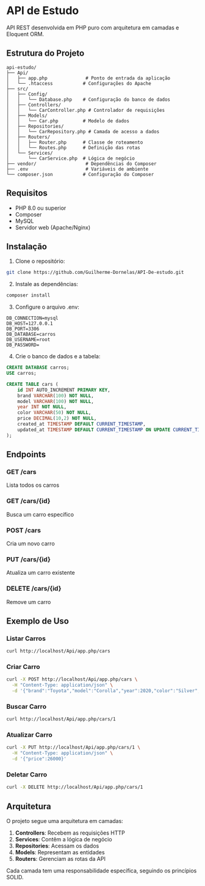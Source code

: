 # API de Estudo

API REST desenvolvida em PHP puro com arquitetura em camadas e Eloquent ORM.

## Estrutura do Projeto

```
api-estudo/
├── Api/
│   ├── app.php              # Ponto de entrada da aplicação
│   └── .htaccess           # Configurações do Apache
├── src/
│   ├── Config/
│   │   └── Database.php    # Configuração do banco de dados
│   ├── Controllers/
│   │   └── CarController.php # Controlador de requisições
│   ├── Models/
│   │   └── Car.php         # Modelo de dados
│   ├── Repositories/
│   │   └── CarRepository.php # Camada de acesso a dados
│   ├── Routers/
│   │   ├── Router.php      # Classe de roteamento
│   │   └── Routes.php      # Definição das rotas
│   └── Services/
│       └── CarService.php  # Lógica de negócio
├── vendor/                  # Dependências do Composer
├── .env                     # Variáveis de ambiente
└── composer.json           # Configuração do Composer
```

## Requisitos

- PHP 8.0 ou superior
- Composer
- MySQL
- Servidor web (Apache/Nginx)

## Instalação

1. Clone o repositório:
```bash
git clone https://github.com/Guilherme-Dornelas/API-De-estudo.git
```

2. Instale as dependências:
```bash
composer install
```

3. Configure o arquivo .env:
```env
DB_CONNECTION=mysql
DB_HOST=127.0.0.1
DB_PORT=3306
DB_DATABASE=carros
DB_USERNAME=root
DB_PASSWORD=
```

4. Crie o banco de dados e a tabela:
```sql
CREATE DATABASE carros;
USE carros;

CREATE TABLE cars (
    id INT AUTO_INCREMENT PRIMARY KEY,
    brand VARCHAR(100) NOT NULL,
    model VARCHAR(100) NOT NULL,
    year INT NOT NULL,
    color VARCHAR(50) NOT NULL,
    price DECIMAL(10,2) NOT NULL,
    created_at TIMESTAMP DEFAULT CURRENT_TIMESTAMP,
    updated_at TIMESTAMP DEFAULT CURRENT_TIMESTAMP ON UPDATE CURRENT_TIMESTAMP
);
```

## Endpoints

### GET /cars
Lista todos os carros

### GET /cars/{id}
Busca um carro específico

### POST /cars
Cria um novo carro

### PUT /cars/{id}
Atualiza um carro existente

### DELETE /cars/{id}
Remove um carro

## Exemplo de Uso

### Listar Carros
```bash
curl http://localhost/Api/app.php/cars
```

### Criar Carro
```bash
curl -X POST http://localhost/Api/app.php/cars \
  -H "Content-Type: application/json" \
  -d '{"brand":"Toyota","model":"Corolla","year":2020,"color":"Silver","price":25000}'
```

### Buscar Carro
```bash
curl http://localhost/Api/app.php/cars/1
```

### Atualizar Carro
```bash
curl -X PUT http://localhost/Api/app.php/cars/1 \
  -H "Content-Type: application/json" \
  -d '{"price":26000}'
```

### Deletar Carro
```bash
curl -X DELETE http://localhost/Api/app.php/cars/1
```

## Arquitetura

O projeto segue uma arquitetura em camadas:

1. **Controllers**: Recebem as requisições HTTP
2. **Services**: Contêm a lógica de negócio
3. **Repositories**: Acessam os dados
4. **Models**: Representam as entidades
5. **Routers**: Gerenciam as rotas da API

Cada camada tem uma responsabilidade específica, seguindo os princípios SOLID. 